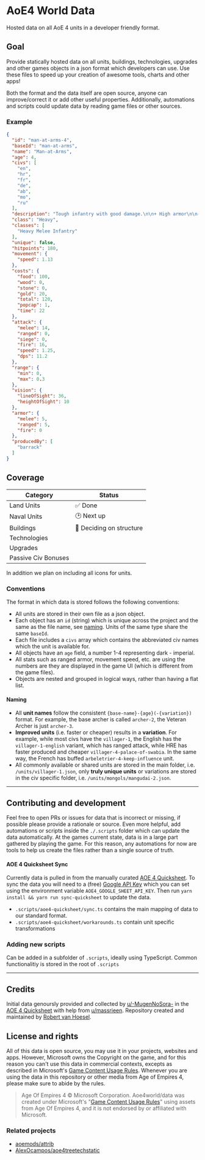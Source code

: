 # AoE4 World Data

Hosted data on all AoE 4 units in a developer friendly format.

## Goal

Provide statically hosted data on all units, buildings, technologies, upgrades and other games objects in a json format which developers can use. Use these files to speed up your creation of awesome tools, charts and other apps!

Both the format and the data itself are open source, anyone can improve/correct it or add other useful properties. Additionally, automations and scripts could update data by reading game files or other sources.

### Example

```json
{
  "id": "man-at-arms-4",
  "baseId": "man-at-arms",
  "name": "Man-at-Arms",
  "age": 4,
  "civs": [
    "en",
    "hr",
    "fr",
    "de",
    "ab",
    "mo",
    "ru"
  ],
  "description": "Tough infantry with good damage.\n\n+ High armor\n\n- Slow movement",
  "class": "Heavy",
  "classes": [
    "Heavy Melee Infantry"
  ],
  "unique": false,
  "hitpoints": 180,
  "movement": {
    "speed": 1.13
  },
  "costs": {
    "food": 100,
    "wood": 0,
    "stone": 0,
    "gold": 20,
    "total": 120,
    "popcap": 1,
    "time": 22
  },
  "attack": {
    "melee": 14,
    "ranged": 0,
    "siege": 0,
    "fire": 16,
    "speed": 1.25,
    "dps": 11.2
  },
  "range": {
    "min": 0,
    "max": 0.3
  },
  "vision": {
    "lineOfSight": 36,
    "heightOfSight": 10
  },
  "armor": {
    "melee": 5,
    "ranged": 5,
    "fire": 0
  },
  "producedBy": [
    "barrack"
  ]
}

```

## Coverage

| Category            | Status                   |
| ------------------- | ------------------------ |
| Land Units          | ✅ Done                  |
| Naval Units         | 🕑 Next up               |
| Buildings           | 💭 Deciding on structure |
| Technologies        |                          |
| Upgrades            |                          |
| Passive Civ Bonuses |                          |

In addition we plan on including all icons for units.

### Conventions
The format in which data is stored follows the following conventions:

- All units are stored in their own file as a json object.
- Each object has an `id` (string) which is unique across the project and the same as the file name, see [naming](#naming). Units of the same type share the same `baseId`.
- Each file includes a `civs` array which contains the abbreviated civ names which the unit is available for.
- All objects have an `age` field, a number 1-4 representing dark - imperial.
- All stats such as ranged armor, movement speed, etc. are using the numbers are they are displayed in the game UI (which is different from the game files).
- Objects are nested and grouped in logical ways, rather than having a flat list.
#### Naming
- All **unit names** follow the consistent `{base-name}-{age}(-{variation})` format. For example, the base archer is called `archer-2`, the Veteran Archer is just `archer-3`.
- **Improved units** (i.e. faster or cheaper) results in a **variation**. For example, while most civs have the `villager-1`, the English has the `villager-1-english` variant, which has ranged attack, while HRE has faster produced and cheaper `villager-4-palace-of-swabia`. In the same way, the French has buffed `arbeletrier-4-keep-influence` unit.
- All commonly available or shared units are stored in the main folder, i.e. `/units/villager-1.json`, only **truly unique units** or variations are stored in the civ specific folder, i.e. `/units/mongols/mangudai-2.json`.

---

## Contributing and development

Feel free to open PRs or issues for data that is incorrect or missing, if possible please provide a rationale or source. Even more helpful, add automations or scripts inside the `./.scripts` folder which can update the data automatically. At the games current state, data is in a large part gathered by playing the game. For this reason, any automations for now are tools to help us create the files rather than a single source of truth.

#### AOE 4 Quicksheet Sync

Currently data is pulled in from the manually curated [AOE 4 Quicksheet](https://docs.google.com/spreadsheets/d/1LG0We2pTFZsbFm_k1SKLix8gxSq_9n5R_Ic3G2tVzBg/edit?pli=1#gid=1093682765). To sync the data you will need to a (free) [Google API Key](https://developers.google.com/sheets/api/guides/authorizing#APIKey) which you can set using the environment variable `AOE4_GOOGLE_SHEET_API_KEY`. Then run `yarn install && yarn run sync-quicksheet` to update the data.

- `.scripts/aoe4-quicksheet/sync.ts` contains the main mapping of data to our standard format.
- `.scripts/aoe4-quicksheet/workarounds.ts` contain unit specific transformations

### Adding new scripts

Can be added in a subfolder of `.scripts`, ideally using TypeScript. Common functionalitiy is stored in the root of `.scripts`


---

## Credits

Initial data genoursly provided and collected by [u/-MugenNoSora-](https://www.reddit.com/u/-MugenNoSora-) in the [AOE 4 Quicksheet](https://docs.google.com/spreadsheets/d/1LG0We2pTFZsbFm_k1SKLix8gxSq_9n5R_Ic3G2tVzBg/edit?pli=1#gid=1093682765) with help from [u/massrieen](https://www.reddit.com/user/massrieen). Repository created and maintained by [Robert van Hoesel](https://github.com/robertvanhoesel).

## License and rights

All of this data is open source, you may use it in your projects, websites and apps. However, Microsoft owns the Copyright on the game, and for this reason you can't use this data in commercial contexts, excepts as described in Microsoft's [Game Content Usage Rules](https://www.xbox.com/en-US/developers/rules). Whenever you are using the data in this repository or other media from Age of Empires 4, please make sure to abide by the rules.

> Age Of Empires 4 © Microsoft Corporation.
> Aoe4world/data was created under Microsoft's "[Game Content Usage Rules](https://www.xbox.com/en-US/developers/rules)" using assets from Age Of Empires 4, and it is not endorsed by or affiliated with Microsoft.

### Related projects

- [aoemods/attrib](https://github.com/aoemods/attrib)
- [AlexOcampos/aoe4treetechstatic](https://github.com/AlexOcampos/aoe4treetechstatic)
